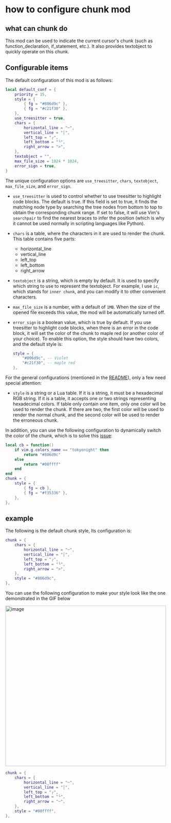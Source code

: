 # how to configure chunk mod

## what can chunk do

This mod can be used to indicate the current cursor's chunk (such as function_declaration, if_statement, etc.). It also provides textobject to quickly operate on this chunk.

## Configurable items

The default configuration of this mod is as follows:

```lua
local default_conf = {
    priority = 15,
    style = {
        { fg = "#806d9c" },
        { fg = "#c21f30" },
    },
    use_treesitter = true,
    chars = {
        horizontal_line = "─",
        vertical_line = "│",
        left_top = "╭",
        left_bottom = "╰",
        right_arrow = ">",
    },
    textobject = "",
    max_file_size = 1024 * 1024,
    error_sign = true,
}
```

The unique configuration options are `use_treesitter`, `chars`, `textobject`, `max_file_size`, and `error_sign`.

- `use_treesitter` is used to control whether to use treesitter to highlight code blocks. The default is true.
  If this field is set to true, it finds the matching node type by searching the tree nodes from bottom to top to obtain the corresponding chunk range. If set to false, it will use Vim's `searchpair` to find the nearest braces to infer the position (which is why it cannot be used normally in scripting languages like Python).

- `chars` is a table, where the characters in it are used to render the chunk. This table contains five parts:

  - horizontal_line
  - vertical_line
  - left_top
  - left_bottom
  - right_arrow

- `textobject` is a string, which is empty by default. It is used to specify which string to use to represent the textobject. For example, I use `ic`, which stands for `inner chunk`, and you can modify it to other convenient characters.

- `max_file_size` is a number, with a default of `1MB`. When the size of the opened file exceeds this value, the mod will be automatically turned off.

- `error_sign` is a boolean value, which is true by default. If you use treesitter to highlight code blocks, when there is an error in the code block, it will set the color of the chunk to maple red (or another color of your choice). To enable this option, the style should have two colors, and the default style is:

  ```lua
  style = {
      "#806d9c", -- Violet
      "#c21f30", -- maple red
  },
  ```

For the general configurations (mentioned in the [README](../../README.md)), only a few need special attention:

- `style` is a string or a Lua table. If it is a string, it must be a hexadecimal RGB string. If it is a table, it accepts one or two strings representing hexadecimal colors. If table only contain one item, only one color will be used to render the chunk. If there are two, the first color will be used to render the normal chunk, and the second color will be used to render the erroneous chunk.

In addition, you can use the following configuration to dynamically switch the color of the chunk, which is to solve this [issue](https://github.com/shellRaining/hlchunk.nvim/issues/46):

```lua
local cb = function()
    if vim.g.colors_name == "tokyonight" then
        return "#806d9c"
    else
        return "#00ffff"
    end
end
chunk = {
    style = {
        { fg = cb },
        { fg = "#f35336" },
    },
},
```

## example

The following is the default chunk style, Its configuration is:

```lua
chunk = {
    chars = {
        horizontal_line = "─",
        vertical_line = "│",
        left_top = "╭",
        left_bottom = "╰",
        right_arrow = ">",
    },
    style = "#806d9c",
},
```

<a id='chunk_gif'>You can use the following configuration to make your style look like the one demonstrated in the GIF below</a>

<img width="500" alt="image" src="https://raw.githubusercontent.com/shellRaining/img/main/2303/08_hlchunk8.gif">

```lua
chunk = {
    chars = {
        horizontal_line = "─",
        vertical_line = "│",
        left_top = "┌",
        left_bottom = "└",
        right_arrow = "─",
    },
    style = "#00ffff",
},
```
